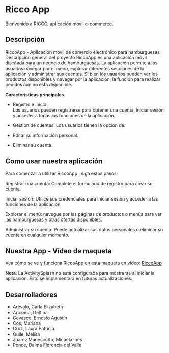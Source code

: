 # Ricco App

Bienvenido a RICCO, aplicación móvil e-commerce.

## Descripción
RiccoApp - Aplicación móvil de comercio electrónico para hamburguesas
Descripción general del proyecto
RiccoApp es una aplicación móvil diseñada para un negocio de hamburguesas. La aplicación permite a los usuarios navegar por el menú, explorar diferentes secciones de la aplicación y administrar sus cuentas. Si bien los usuarios pueden ver los productos disponibles y navegar por la aplicación, la función para realizar pedidos aún no está disponible.

**Características principales**
- Registro e inicio:  
Los usuarios pueden registrarse para obtener una cuenta, iniciar sesión y acceder a todas las funciones de la aplicación.

- Gestión de cuentas:
Los usuarios tienen la opción de:

- Editar su información personal.
- Eliminar su cuenta.

## Como usar nuestra aplicación
Para comenzar a utilizar RiccoApp , siga estos pasos:

Registrar una cuenta:
Complete el formulario de registro para crear su cuenta.

Iniciar sesión:
Utilice sus credenciales para iniciar sesión y acceder a las funciones de la aplicación.

Explorar el menú:
navegue por las páginas de productos o menús para ver las hamburguesas y otras ofertas disponibles.

Administrar su cuenta:
Puede actualizar sus datos personales o eliminar su cuenta en cualquier momento.


## Nuestra App - Vídeo de maqueta

Vea cómo se ve y funciona RiccoApp en esta maqueta en video: [RiccoApp](https://www.youtube.com/watch?v=PWmfgiqc3sI)

**Nota**: La ActivitySplash no está configurada para mostrarse al iniciar la aplicación. Esto se implementará en futuras actualizaciones.

## Desarrolladores
- Arévalo, Carla Elizabeth
- Aricoma, Delfina
- Cevasco, Ernesto Agustín
- Cos, Mariana
- Cruz, Laura Patricia
- Gulle, Melisa
- Juarez Manescotto, Micaela Inés
- Ponce, Dalma Florencia del Valle
